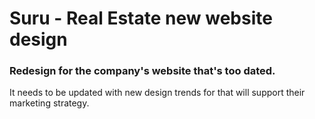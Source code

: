 # Suru - Real Estate new website design

### Redesign for the company's website that's too dated.

It needs to be updated with new design trends for that will support their marketing strategy.
